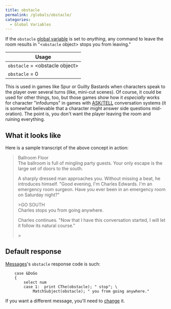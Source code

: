 ```yaml
---
title: obstacle
permalink: /globals/obstacle/
categories: 
  - Global Variables
---
```


If the `obstacle` 
[global variable](basics/global/) is set to *anything*,
any command to leave the room results in "&lt;`obstacle` object&gt;
stops you from leaving."

| Usage                          |
|--------------------------------|
| `obstacle` = &lt;obstacle object&gt; |
| `obstacle` = 0                 |

This is used in games like Spur or Guilty Bastards when characters speak
to the player over several turns (like, mini-cut scenes). Of course, it
could be used for other things, too, but those games show how it
*especially* works for character "infodumps" in games with
[ASK/TELL](verb-routines/doask/) conversation systems (it is somewhat
believable that a character might answer side questions mid-oration).
The point is, you don't want the player leaving the room and ruining
everything.

## What it looks like

Here is a sample transcript of the above concept in action:

>Ballroom Floor  
>The ballroom is full of mingling party guests. Your only escape is the
large set of doors to the south.  
>
>A sharply dressed man approaches you. Without missing a beat, he
introduces himself. "Good evening, I'm Charles Edwards. I'm an emergency
room surgeon. Have you ever been in an emergency room on Saturday
night?"
>
>&gt;GO SOUTH  
>Charles stops you from going anywhere.
>
>Charles continues. "Now that I have this conversation started, I will
let it follow its natural course."
>
>&gt;

## Default response

[Messages](basics/messages/)'s `obstacle` response code is such:

        case &DoGo
        {
            select num
            case 1:  print CThe(obstacle); " stop"; \
                MatchSubject(obstacle); " you from going anywhere."

If you want a different message, you'll need to
[change](basics/messages/) it.
